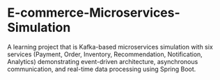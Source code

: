 # E-commerce-Microservices-Simulation

A learning project that is Kafka-based microservices simulation with six services (Payment, Order, Inventory, Recommendation, Notification, Analytics) demonstrating event-driven architecture, asynchronous communication, and real-time data processing using Spring Boot.
